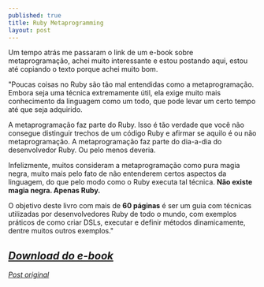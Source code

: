 ```yaml
---
published: true
title: Ruby Metaprogramming
layout: post
---
```

Um tempo atrás me passaram o link de um e-book sobre metaprogramação, achei muito interessante e estou postando aqui, estou até copiando o texto porque achei muito bom.

"Poucas coisas no Ruby são tão mal entendidas como a metaprogramação. Embora seja uma técnica extremamente útil, ela exige muito mais conhecimento da linguagem como um todo, que pode levar um certo tempo até que seja adquirido.

A metaprogramação faz parte do Ruby. Isso é tão verdade que você não consegue distinguir trechos de um código Ruby e afirmar se aquilo é ou não metaprogramação. A metaprogramação faz parte do dia-a-dia do desenvolvedor Ruby. Ou pelo menos deveria.

Infelizmente, muitos consideram a metaprogramação como pura magia negra, muito mais pelo fato de não entenderem certos aspectos da linguagem, do que pelo modo como o Ruby executa tal técnica. <strong>Não existe magia negra. Apenas Ruby.</strong>

O objetivo deste livro com mais de <strong>60 páginas</strong> é ser um guia com técnicas utilizadas por desenvolvedores Ruby de todo o mundo, com exemplos práticos de como criar DSLs, executar e definir métodos dinamicamente, dentre muitos outros exemplos."

*<a href="http://howtocode.com.br/downloads/ruby-metaprogramming.zip">Download do e-book</a>*
-
*<a href="http://howtocode.com.br/ebooks/ruby-metaprogramming?simplesideias" target="_blank">Post original</a>*